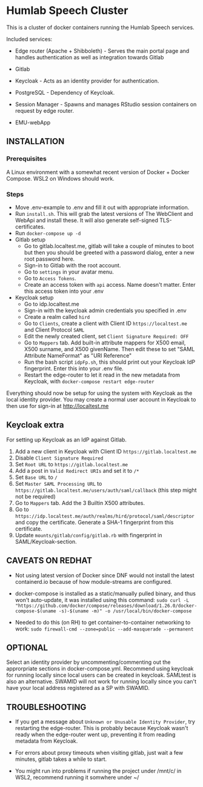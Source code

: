 # Humlab Speech Cluster

This is a cluster of docker containers running the Humlab Speech services.

Included services:
* Edge router (Apache + Shibboleth) - Serves the main portal page and handles authentication as well as integration towards Gitlab

* Gitlab

* Keycloak - Acts as an identity provider for authentication.

* PostgreSQL - Dependency of Keycloak.

* Session Manager - Spawns and manages RStudio session containers on request by edge router.

* EMU-webApp


## INSTALLATION

### Prerequisites
A Linux environment with a somewhat recent version of Docker + Docker Compose. WSL2 on Windows should work.

### Steps

* Move .env-example to .env and fill it out with appropriate information.
* Run `install.sh`. This will grab the latest versions of The WebClient and WebApi and install these. It will also generate self-signed TLS-certificates.
* Run `docker-compose up -d`
* Gitlab setup
  * Go to gitlab.localtest.me, gitlab will take a couple of minutes to boot but then you should be greeted with a password dialog, enter a new root password here.
  * Sign-in to Gitlab with the root account. 
  * Go to `settings` in your avatar menu.
  * Go to `Access Tokens`.
  * Create an access token with `api` access. Name doesn't matter. Enter this access token into your .env 
* Keycloak setup
  * Go to idp.localtest.me
  * Sign-in with the keycloak admin credentials you specified in .env
  * Create a realm called `hird`
  * Go to `Clients`, create a client with Client ID `https://localtest.me` and Client Protocol `SAML`
  * Edit the newly created client, set `Client Signature Required: OFF`
  * Go to `Mappers` tab. Add built-in attribute mappers for X500 email, X500 surname, and X500 givenName. Then edit these to set "SAML Attribute NameFormat" as "URI Reference"
  * Run the bash script `idpFp.sh`, this should print out your Keycloak IdP fingerprint. Enter this into your .env file.
  * Restart the edge-router to let it read in the new metadata from Keycloak, with `docker-compose restart edge-router`

Everything should now be setup for using the system with Keycloak as the local identity provider. You may create a normal user account in Keycloak to then use for sign-in at http://localtest.me

## Keycloak extra
For setting up Keycloak as an IdP against Gitlab.

1. Add a new client in Keycloak with Client ID `https://gitlab.localtest.me`
1. Disable `Client Signature Required`
1. Set `Root URL` to `https://gitlab.localtest.me`
1. Add a post in `Valid Redirect URIs` and set it to `/*`
1. Set `Base URL` to `/`
1. Set `Master SAML Processing URL` to `https://gitlab.localtest.me/users/auth/saml/callback` (this step might not be required)
1. Go to `Mappers` tab. Add the 3 Builtin X500 attributes.
1. Go to `https://idp.localtest.me/auth/realms/hird/protocol/saml/descriptor` and copy the certificate. Generate a SHA-1 fingerprint from this certificate.
1. Update `mounts/gitlab/config/gitlab.rb` with fingerprint in SAML/Keycloak-section.

## CAVEATS ON REDHAT

* Not using latest version of Docker since DNF would not install the latest containerd.io because of how module-streams are configured.

* docker-compose is installed as a static/manually pulled binary, and thus won't auto-update, it was installed using this command:
  `sudo curl -L "https://github.com/docker/compose/releases/download/1.26.0/docker-compose-$(uname -s)-$(uname -m)" -o /usr/local/bin/docker-compose`

* Needed to do this (on RH) to get container-to-container networking to work:
  `sudo firewall-cmd --zone=public --add-masquerade --permanent`

## OPTIONAL

Select an identity provider by uncommenting/commenting out the approrpriate sections in docker-compose.yml. Recommend using keycloak for running locally since local users can be created in keycloak. SAMLtest is also an alternative.
SWAMID will not work for running locally since you can't have your local address registered as a SP with SWAMID.


## TROUBLESHOOTING

* If you get a message about `Unknown or Unusable Identity Provider`, try restarting the edge-router. This is probably because Keycloak wasn't ready when the edge-router went up, preventing it from reading metadata from Keycloak.

* For errors about proxy timeouts when visiting gitlab, just wait a few minutes, gitlab takes a while to start.

* You might run into problems if running the project under /mnt/c/<etc> in WSL2, recommend running it somwhere under ~/
